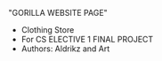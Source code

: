 "GORILLA WEBSITE PAGE"
- Clothing Store
- For CS ELECTIVE 1 FINAL PROJECT
- Authors: Aldrikz and Art
